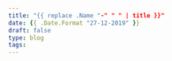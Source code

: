 ```yaml
---
title: "{{ replace .Name "-" " " | title }}"
date: {{ .Date.Format "27-12-2019" }}
draft: false
type: blog
tags: 
---
```

